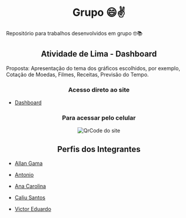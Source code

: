 <h1 align="center">Grupo 😄✌️</h1>
Repositório para trabalhos desenvolvidos em grupo 🤓📚

<h2 align="center">Atividade de Lima - Dashboard</h2>
Proposta:
    Apresentação do tema dos gráficos escolhidos, por exemplo, Cotação de Moedas, Filmes, Receitas, Previsão do Tempo.

<h3 align="center">Acesso direto ao site</h3>

 - [Dashboard](https://athilas-silva.github.io/grupo/grupo-main/Dashboard-v1/index.html)

<h3 align="center">Para acessar pelo celular</h3>

<p align="center">
    <img src="https://user-images.githubusercontent.com/71888055/107707374-87922080-6ca0-11eb-9289-1fd10db418d9.png" alt="QrCode do site">
</p>    

<h2 align="center">Perfis dos Integrantes</h2>

- [Allan Gama](https://github.com/allan-gh)

- [Antonio](https://github.com/Antonio1711)

- [Ana Carolina](https://github.com/AnaCarolinaOliveira23)

- [Caliu Santos](https://github.com/caliusantos)

- [Victor Eduardo](https://github.com/ViictorSR388)
